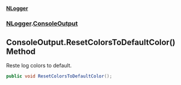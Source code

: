 #### [NLogger](./index.md 'index')
### [NLogger](./NLogger.md 'NLogger').[ConsoleOutput](./NLogger-ConsoleOutput.md 'NLogger.ConsoleOutput')
## ConsoleOutput.ResetColorsToDefaultColor() Method
Reste log colors to default.  
```csharp
public void ResetColorsToDefaultColor();
```
